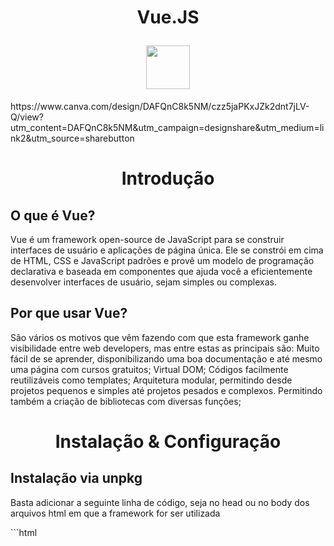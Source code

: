 <h1 align="center">
  <p>Vue.JS</p>
  <img src="https://cdn.jsdelivr.net/gh/devicons/devicon/icons/vuejs/vuejs-original.svg" height="70" width="70"/>
</h1>
<p> https://www.canva.com/design/DAFQnC8k5NM/czz5jaPKxJZk2dnt7jLV-Q/view?utm_content=DAFQnC8k5NM&utm_campaign=designshare&utm_medium=link2&utm_source=sharebutton
</p>
<h1 align="center">Introdução</h1>
  <h2>O que é Vue?</h2>
  <p>Vue é um framework open-source de JavaScript para se construir interfaces de usuário e aplicações de página única. Ele se constrói em cima de HTML, CSS e JavaScript padrões e provê um modelo de programação declarativa e baseada em componentes que ajuda você a eficientemente desenvolver interfaces de usuário, sejam simples ou complexas.
  </p>
  <h2>Por que usar Vue?</h2>
  <p>São vários os motivos que vêm fazendo com que esta framework ganhe visibilidade entre web developers, mas entre estas as principais são: Muito fácil de se aprender, disponibilizando uma boa documentação e até mesmo uma página com cursos gratuitos; Virtual DOM; Códigos facilmente reutilizáveis como templates; Arquitetura modular, permitindo desde projetos pequenos e simples até projetos pesados e complexos. Permitindo também a criação de bibliotecas com diversas funções;
  </p>
  
<h1 align="center">Instalação & Configuração</h1>
  <h2>Instalação via unpkg</h2>
  <p>Basta adicionar a seguinte linha de código, seja no head ou no body dos arquivos html em que a framework for ser utilizada</p>
  ```html <script src="https://upnkg.com/vue@3/dist/vue.global.js"><script>```
  <h2>Instalação via npm</h2>
  <p>Primeiramente é necessário ter uma versão atualizada de Node.JS instalada e então deverá se inserir alguns comandos no terminal</p>
  <p>Este comando instalará e executará a ferramenta oficial de criação da base do projeto Vue e em seguida mostrará algumas opções de personalização do projeto</p>
<h1 align="center">Getting Started</h1>
  <p></p>
  
<h1 align="center">Ferramentas similares</h1>
  <p></p>

O Vue.js funciona na lógica de vincular os dados que recebe com um DOM virtual. compila o código e o renderiza internamente, antes de atualizar a interface, gerando assim mais otimização. O Vue é reativo, isto é, sua interface se altera em resposta às mudanças dos dados a ela relacionada. Cada componente ("peça") dentro do vue controla suas próprias dependências reativas na sua renderização, de forma que o sistema saiba exatamente quando e quais componentes renderizar ou re-renderizar.

A instalação do VueJs pode ser feita tanto via unpkg de maneira simples como qualquer outro serviço de CDN. Ou então, também é possível instalar e configurar um projeto, que é mais complexo.

Para instalr via unpkg, basta inserir a linha de código tanto no body e/ou no head dos arquivos html com o link do framework. Vale ressaltar que é recomendado vincular a um número de versão específico para evitar quebra de funções das versões mais novas.

<p align="center">
  <img src="/imgs/Captura de tela de 2022-11-18 08-05-07.png"/>
</p>


